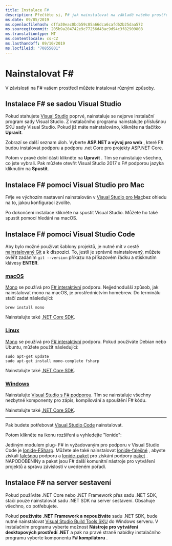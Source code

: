 ```yaml
---
title: Instalace F#
description: Přečtěte si, F# jak nainstalovat na základě vašeho prostředí.
ms.date: 09/05/2019
ms.openlocfilehash: dffa30eac0bdb59c85a66dca6cafd62b25daa572
ms.sourcegitcommit: 205b9a204742e9c77256d43ac9d94c3f82909808
ms.translationtype: MT
ms.contentlocale: cs-CZ
ms.lasthandoff: 09/10/2019
ms.locfileid: "70855801"
---
```

# <a name="install-f"></a>Nainstalovat F\#

V závislosti na F# vašem prostředí můžete instalovat různými způsoby.

## <a name="install-f-with-visual-studio"></a>Instalace F# se sadou Visual Studio

Pokud stahujete [Visual Studio](https://visualstudio.microsoft.com/vs/?utm_medium=microsoft&utm_source=docs.microsoft.com&utm_campaign=inline+link) poprvé, nainstaluje se nejprve instalační program sady Visual Studio. Z instalačního programu nainstalujte příslušnou SKU sady Visual Studio. Pokud již máte nainstalováno, klikněte na tlačítko **Upravit**.

Zobrazí se další seznam úloh. Vyberte **ASP.NET a vývoj pro web** , které F# budou instalovat podporu a podporu .net Core pro projekty ASP.NET Core.

Potom v pravé dolní části klikněte na **Upravit** .  Tím se nainstaluje všechno, co jste vybrali. Pak můžete otevřít Visual Studio 2017 s F# podporou jazyka kliknutím na **Spustit**.

## <a name="install-f-with-visual-studio-for-mac"></a>Instalace F# pomocí Visual Studio pro Mac

F#je ve výchozím nastavení nainstalován v [Visual Studio pro Mac](https://visualstudio.microsoft.com/vs/mac/?utm_medium=microsoft&utm_source=docs.microsoft.com&utm_campaign=inline+link)bez ohledu na to, jakou konfiguraci zvolíte.

Po dokončení instalace klikněte na spustit Visual Studio. Můžete ho také spustit pomocí hledání na macOS.

## <a name="install-f-with-visual-studio-code"></a>Instalace F# pomocí Visual Studio Code

Aby bylo možné používat šablony projektů, je nutné mít v cestě [nainstalovaný Git](https://git-scm.com/download) a k dispozici. To, jestli je správně nainstalovaný, můžete ověřit zadáním `git --version` příkazu na příkazovém řádku a stisknutím klávesy **ENTER**.

### <a name="macostabmacos"></a>[macOS](#tab/macos)

[Mono](https://www.mono-project.com) se používá pro [ F# interaktivní](../tutorials/fsharp-interactive/index.md) podporu. Nejjednodušší způsob, jak nainstalovat mono na macOS, je prostřednictvím homebrew. Do terminálu stačí zadat následující:

```console
brew install mono
```

Nainstalujte také [.NET Core SDK](https://dotnet.microsoft.com/download).

### <a name="linuxtablinux"></a>[Linux](#tab/linux)

[Mono](https://www.mono-project.com) se používá pro [ F# interaktivní](../tutorials/fsharp-interactive/index.md) podporu. Pokud používáte Debian nebo Ubuntu, můžete použít následující:

```console
sudo apt-get update
sudo apt-get install mono-complete fsharp
```

Nainstalujte také [.NET Core SDK](https://dotnet.microsoft.com/download).

### <a name="windowstabwindows"></a>[Windows](#tab/windows)

Nainstalujte [Visual Studio s F# podporou](#install-f-with-visual-studio). Tím se nainstaluje všechny nezbytné komponenty pro zápis, kompilování a spouštění F# kódu.

Nainstalujte také [.NET Core SDK](https://dotnet.microsoft.com/download).

---

Pak budete potřebovat [Visual Studio Code](https://code.visualstudio.com) nainstalovat.

Potom klikněte na ikonu rozšíření a vyhledejte "Ionide":

Jediným modulem plug- F# in vyžadovaným pro podporu v Visual Studio Code je [Ionide-FSharp](https://marketplace.visualstudio.com/items?itemName=Ionide.Ionide-fsharp). Můžete ale také nainstalovat [Ionide-falešné](https://marketplace.visualstudio.com/items?itemName=Ionide.Ionide-FAKE) , abyste získali [falešnou](https://fsharp.github.io/FAKE/) podporu a [Ionide-paket](https://marketplace.visualstudio.com/items?itemName=Ionide.Ionide-Paket) pro získání podpory [paket](https://fsprojects.github.io/Paket/) . NAPODOBENINy a paket jsou F# další komunitní nástroje pro vytváření projektů a správu závislostí v uvedeném pořadí.

## <a name="install-f-on-a-build-server"></a>Instalace F# na server sestavení

Pokud používáte .NET Core nebo .NET Framework přes sadu .NET SDK, stačí pouze nainstalovat sadu .NET SDK na server sestavení. Obsahuje všechno, co potřebujete.

Pokud **používáte .NET Framework a nepoužíváte** sadu .NET SDK, bude nutné nainstalovat [Visual Studio Build Tools SKU](https://visualstudio.microsoft.com/thank-you-downloading-visual-studio/?sku=BuildTools&rel=16) do Windows serveru. V instalačním programu vyberte možnost **Nástroje pro vytváření desktopových prostředí .NET** a pak na pravé straně nabídky instalačního programu vyberte komponentu  **F# kompilátoru** .
